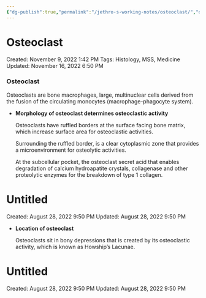 ```yaml
---
{"dg-publish":true,"permalink":"/jethro-s-working-notes/osteoclast/","dgPassFrontmatter":true}
---
```



# Osteoclast

Created: November 9, 2022 1:42 PM
Tags: Histology, MSS, Medicine
Updated: November 16, 2022 6:50 PM

### Osteoclast

Osteoclasts are bone macrophages, large, multinuclear cells derived from the fusion of the circulating monocytes (macrophage-phagocyte system).

- ******************************************************************************************************************Morphology of osteoclast determines osteoclastic activity******************************************************************************************************************
    
    Osteoclasts have ruffled borders at the surface facing bone matrix, which increase surface area for osteoclastic activities.
    
    Surrounding the ruffled border, is a clear cytoplasmic zone that provides a microenvironment for osteolytic activities.
    
    At the subcellular pocket, the osteoclast secret acid that enables degradation of calcium hydroapatite crystals, collagenase and other proteolytic enzymes for the breakdown of type 1 collagen.
    
    
<div class="transclusion internal-embed is-loaded"><div class="markdown-embed">





# Untitled

Created: August 28, 2022 9:50 PM
Updated: August 28, 2022 9:50 PM

</div></div>

    
- ********************************************Location of osteoclast********************************************
    
    Osteoclasts sit in bony depressions that is created by its osteoclastic activity, which is known as Howship’s Lacunae.
    
    
<div class="transclusion internal-embed is-loaded"><div class="markdown-embed">





# Untitled

Created: August 28, 2022 9:50 PM
Updated: August 28, 2022 9:50 PM

</div></div>
